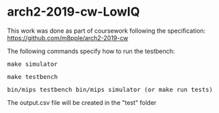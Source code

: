 # arch2-2019-cw-LowIQ
This work was done as part of coursework following the specification: https://github.com/m8pple/arch2-2019-cw

The following commands specify how to run the testbench:
<pre>
make simulator
</pre>
<pre>
make testbench
</pre>
<pre>
bin/mips_testbench bin/mips_simulator (or make run_tests)
</pre>

The output.csv file will be created in the "test" folder
